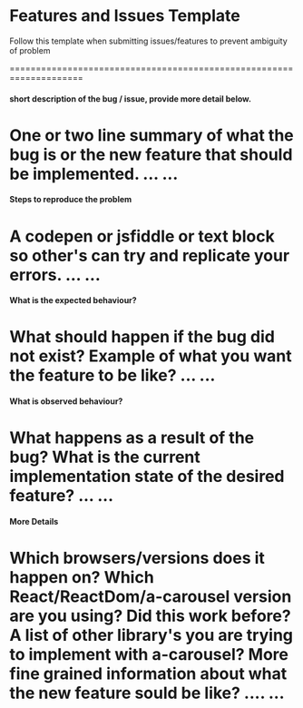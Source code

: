 # Features and Issues Template
Follow this template when submitting issues/features to prevent ambiguity of problem

====================================================================
#### short description of the bug / issue, provide more detail below.
One or two line summary of what the bug is or the new feature that should be implemented.
...
...
====================================================================
#### Steps to reproduce the problem
A codepen or jsfiddle or text block so other's can try and replicate your errors.
...
...
====================================================================
#### What is the expected behaviour?
What should happen if the bug did not exist?
Example of what you want the feature to be like?
...
...
====================================================================
#### What is observed behaviour?
What happens as a result of the bug?
What is the current implementation state of the desired feature?
...
...
====================================================================
#### More Details
Which browsers/versions does it happen on?
Which React/ReactDom/a-carousel version are you using?
Did this work before?
A list of other library's you are trying to implement with a-carousel?
More fine grained information about what the new feature sould be like?
....
...
====================================================================
